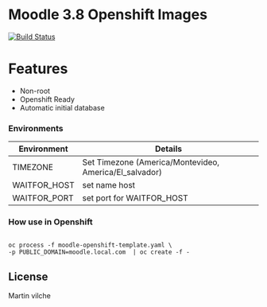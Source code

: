 # Moodle 3.8 Openshift Images 
[![Build Status](https://travis-ci.org/joemccann/dillinger.svg?branch=master)](https://travis-ci.org/joemccann/dillinger)


# Features

- Non-root
- Openshift Ready
- Automatic initial database

### Environments


| Environment | Details |
| ------ | ------ |
| TIMEZONE | Set Timezone (America/Montevideo, America/El_salvador) |
| WAITFOR_HOST | set name host |
| WAITFOR_PORT | set port for WAITFOR_HOST |



### How use in Openshift

```console

oc process -f moodle-openshift-template.yaml \ 
-p PUBLIC_DOMAIN=moodle.local.com  | oc create -f -

```

License
----

Martin vilche
